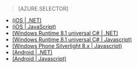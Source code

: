 > [AZURE.SELECTOR]
- [(iOS | .NET)](/zh-cn/documentation/articles/mobile-services-dotnet-backend-ios-get-started-push/)
- [(iOS | JavaScript)](/zh-cn/documentation/articles/mobile-services-javascript-backend-ios-get-started-push/)
- [(Windows Runtime 8.1 universal C# | .NET)](/zh-cn/documentation/articles/mobile-services-dotnet-backend-windows-universal-dotnet-get-started-push)
- [(Windows Runtime 8.1 universal C# | Javascript)](/zh-cn/documentation/articles/mobile-services-javascript-backend-windows-universal-dotnet-get-started-push)
- [(Windows Phone Silverlight 8.x | Javascript)](/zh-cn/documentation/articles/mobile-services-javascript-backend-windows-phone-get-started-push)
- [(Android | .NET)](/zh-cn/documentation/articles/mobile-services-dotnet-backend-android-get-started-push/)
- [(Android | Javascript)](/zh-cn/documentation/articles/mobile-services-javascript-backend-android-get-started-push/)

<!---HONumber=82-->